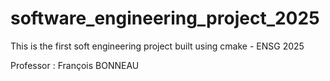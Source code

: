 # software\_engineering\_project\_2025

This is the first soft engineering project built using cmake - ENSG 2025

Professor : François BONNEAU



